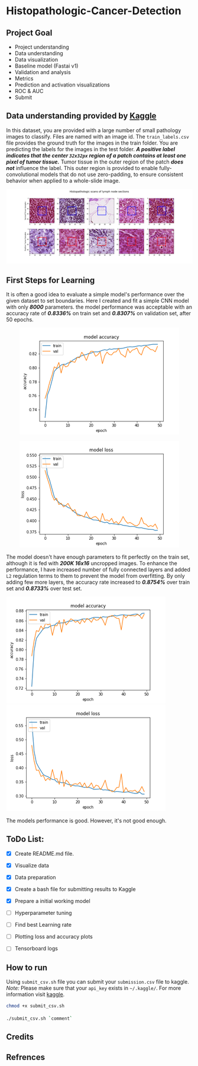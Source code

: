 # Histopathologic-Cancer-Detection

## Project Goal

* Project understanding
* Data understanding
* Data visualization
* Baseline model (Fastai v1)
* Validation and analysis
* Metrics
* Prediction and activation visualizations
* ROC & AUC
* Submit

## Data understanding provided by [Kaggle](https://www.kaggle.com/c/histopathologic-cancer-detection/data)
In this dataset, you are provided with a large number of small pathology images to classify. Files are named with an image id. The `train_labels.csv` file provides the ground truth for the images in the train folder. You are predicting the labels for the images in the test folder. ***A positive label indicates that the center `32x32px` region of a patch contains at least one pixel of tumor tissue.*** Tumor tissue in the outer region of the patch ***does not*** influence the label. This outer region is provided to enable fully-convolutional models that do not use zero-padding, to ensure consistent behavior when applied to a whole-slide image.

<p align="center">
  <img src="./plots/Histopathologic-scans-of-lymph-node-sections.png" />
</p>

## First Steps for Learning
It is often a good idea to evaluate a simple model's performance over the given dataset to set boundaries.
Here I created and fit a simple CNN model with only ***8000*** parameters. the model performance was acceptable with an accuracy rate of ***0.8336%*** on train set and ***0.8307%*** on validation set, after 50 epochs.

<p align="center">
  <img src="./plots/Simple_CNN_16x16_200K/acc.png" />
</p>

<p align="center">
  <img src="./plots/Simple_CNN_16x16_200K/loss.png" />
</p>

The model doesn't have enough parameters to fit perfectly on the train set, although it is fed with ***200K 16x16*** uncropped images. To enhance the performance, I have increased number of fully connected layers and added `L2` regulation terms to them to prevent the model from overfitting.
By only adding few more layers, the accuracy rate increased to ***0.8754%*** over train set and ***0.8733%*** over test set.

![Simpel cnn model acc plot](./plots/Simple_CNN_16x16_200K_Tuned/acc.png)
![Simpel cnn model loss plot](./plots/Simple_CNN_16x16_200K_Tuned/loss.png)

The models performance is good. However, it's not good enough.

## ToDo List:

- [x] Create README.md file.
- [x] Visualize data
- [x] Data preparation
- [x] Create a bash file for submitting results to Kaggle
- [x] Prepare a initial working model
- [ ] Hyperparameter tuning
- [ ] Find best Learning rate
- [ ] Plotting loss and accuracy plots
- [ ] Tensorboard logs


## How to run
Using `submit_csv.sh` file you can submit your `submission.csv` file to kaggle.
*Note:* Please make sure that your `api_key` exists in `~/.kaggle/`. For more information visit [kaggle](https://www.kaggle.com/docs/api).

```bash
chmod +x submit_csv.sh

./submit_csv.sh `comment`
```

## Credits

## Refrences

